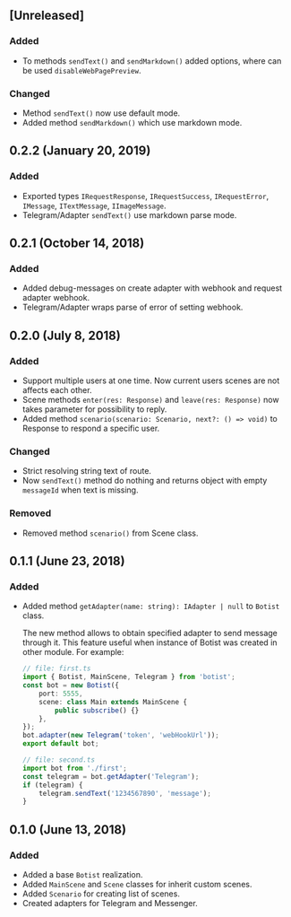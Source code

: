 ## [Unreleased]

### Added
- To methods `sendText()` and `sendMarkdown()` added options, where can be used `disableWebPagePreview`.

### Changed
- Method `sendText()` now use default mode.
- Added method `sendMarkdown()` which use markdown mode.

## 0.2.2 (January 20, 2019)

### Added
- Exported types `IRequestResponse`, `IRequestSuccess`, `IRequestError`, `IMessage`, `ITextMessage`, `IImageMessage`.
- Telegram/Adapter `sendText()` use markdown parse mode.

## 0.2.1 (October 14, 2018)

### Added
- Added debug-messages on create adapter with webhook and request adapter webhook.
- Telegram/Adapter wraps parse of error of setting webhook.

## 0.2.0 (July 8, 2018)

### Added
- Support multiple users at one time. Now current users scenes are not affects each other.
- Scene methods `enter(res: Response)` and `leave(res: Response)` now takes parameter for possibility to reply.
- Added method `scenario(scenario: Scenario, next?: () => void)` to Response to respond a specific user.

### Changed
- Strict resolving string text of route.
- Now `sendText()` method do nothing and returns object with empty `messageId` when text is missing.

### Removed
- Removed method `scenario()` from Scene class.

## 0.1.1 (June 23, 2018)

### Added
- Added method `getAdapter(name: string): IAdapter | null` to `Botist` class.

  The new method allows to obtain specified adapter to send message through it. This feature useful when instance of Botist was created in other module. For example:
  ```ts
  // file: first.ts
  import { Botist, MainScene, Telegram } from 'botist';
  const bot = new Botist({
      port: 5555,
      scene: class Main extends MainScene {
          public subscribe() {}
      },
  });
  bot.adapter(new Telegram('token', 'webHookUrl'));
  export default bot;
  ```

  ```ts
  // file: second.ts
  import bot from './first';
  const telegram = bot.getAdapter('Telegram');
  if (telegram) {
      telegram.sendText('1234567890', 'message');
  }
  ```

## 0.1.0 (June 13, 2018)

### Added
- Added a base `Botist` realization.
- Added `MainScene` and `Scene` classes for inherit custom scenes.
- Added `Scenario` for creating list of scenes.
- Created adapters for Telegram and Messenger.
